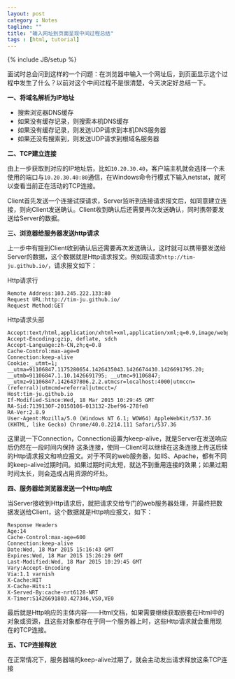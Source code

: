 ```yaml
---
layout: post
category : Notes
tagline: ""
title: "输入网址到页面呈现中间过程总结"
tags : [html, tutorial]
---
```

{% include JB/setup %}

面试时总会问到这样的一个问题：在浏览器中输入一个网址后，到页面显示这个过程中发生了什么？以前对这个中间过程不是很清楚，今天决定好总结一下。

**一、将域名解析为IP地址**

- 搜索浏览器DNS缓存
- 如果没有缓存记录，则搜索本机DNS缓存
- 如果没有缓存记录，则发送UDP请求到本机DNS服务器
- 如果还没有搜索到，则发送UDP请求到根域名服务器


**二、TCP建立连接**

由上一步获取到对应的IP地址后，比如`10.20.30.40`，客户端主机就会选择一个未使用的端口与`10.20.30.40:80`通信，在Windows命令行模式下输入netstat，就可以查看当前正在活动的TCP连接。

Client首先发送一个连接试探请求，Server监听到连接请求报文后，如同意建立连接，则向Client发送确认。Client收到确认后还需要再次发送确认，同时携带要发送给Server的数据。

**三、浏览器给服务器发送http请求**

上一步中有提到Client收到确认后还需要再次发送确认，这时就可以携带要发送给Server的数据，这个数据就是Http请求报文。例如现请求`http://tim-ju.github.io/`，请求报文如下：

Http请求行

	Remote Address:103.245.222.133:80
	Request URL:http://tim-ju.github.io/
	Request Method:GET
	
Http请求头部

	Accept:text/html,application/xhtml+xml,application/xml;q=0.9,image/webp,*/*;q=0.8
	Accept-Encoding:gzip, deflate, sdch
	Accept-Language:zh-CN,zh;q=0.8
	Cache-Control:max-age=0
	Connection:keep-alive
	Cookie:__utmt=1; __utma=91106847.1175280654.1426435043.1426674430.1426691795.20; __utmb=91106847.1.10.1426691795; __utmc=91106847; __utmz=91106847.1426437806.2.2.utmcsr=localhost:4000|utmccn=(referral)|utmcmd=referral|utmcct=/
	Host:tim-ju.github.io
	If-Modified-Since:Wed, 18 Mar 2015 10:29:45 GMT
	RA-Sid:7139130F-20150106-013132-2bef96-278fe8
	RA-Ver:2.8.9
	User-Agent:Mozilla/5.0 (Windows NT 6.1; WOW64) AppleWebKit/537.36 (KHTML, like Gecko) Chrome/40.0.2214.111 Safari/537.36

这里说一下Connection，Connection设置为keep-alive，就是Server在发送响应后仍然在一段时间内保持 这条连接，使同一Client可以继续在这条连接上传送后续的Http请求报文和响应报文。对于不同的web服务器，如IIS、Apache，都有不同的keep-alive过期时间。如果过期时间太短，就达不到重用连接的效果；如果过期时间太长，则会造成占用资源的坏处。

**四、服务器给浏览器发送一个Http响应**

当Server接收到Http请求后，就把请求交给专门的web服务器处理，并最终把数据发送给Client，这个数据就是Http响应报文，如下：

	Response Headers
	Age:14
	Cache-Control:max-age=600
	Connection:keep-alive
	Date:Wed, 18 Mar 2015 15:16:43 GMT
	Expires:Wed, 18 Mar 2015 15:26:29 GMT
	Last-Modified:Wed, 18 Mar 2015 10:29:45 GMT
	Vary:Accept-Encoding
	Via:1.1 varnish
	X-Cache:HIT
	X-Cache-Hits:1
	X-Served-By:cache-nrt6128-NRT
	X-Timer:S1426691803.427346,VS0,VE0

最后就是Http响应的主体内容——Html文档，如果需要继续获取嵌套在Html中的对象或资源，且这些对象都存在于同一个服务器上时，这些Http请求就会重用现在的TCP连接。

**五、TCP连接释放**

在正常情况下，服务器端的keep-alive过期了，就会主动发出请求释放这条TCP连接